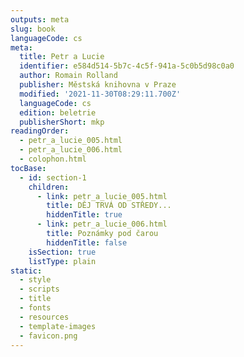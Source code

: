 ```yaml
---
outputs: meta
slug: book
languageCode: cs
meta:
  title: Petr a Lucie
  identifier: e584d514-5b7c-4c5f-941a-5c0b5d98c0a0
  author: Romain Rolland
  publisher: Městská knihovna v Praze
  modified: '2021-11-30T08:29:11.700Z'
  languageCode: cs
  edition: beletrie
  publisherShort: mkp
readingOrder:
  - petr_a_lucie_005.html
  - petr_a_lucie_006.html
  - colophon.html
tocBase:
  - id: section-1
    children:
      - link: petr_a_lucie_005.html
        title: DĚJ TRVÁ OD STŘEDY...
        hiddenTitle: true
      - link: petr_a_lucie_006.html
        title: Poznámky pod čarou
        hiddenTitle: false
    isSection: true
    listType: plain
static:
  - style
  - scripts
  - title
  - fonts
  - resources
  - template-images
  - favicon.png
---
```

